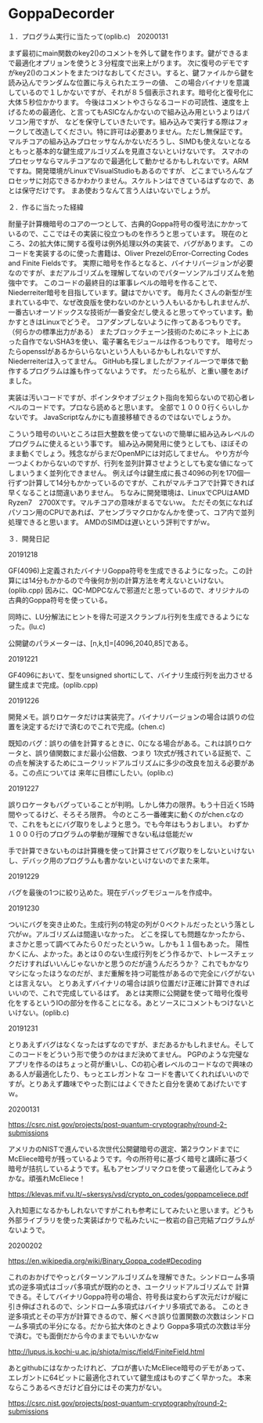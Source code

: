 # GoppaDecorder

１．プログラム実行に当たって(oplib.c)　20200131

まず最初にmain関数のkey2()のコメントを外して鍵を作ります。鍵ができるまで最適化オプリョンを使うと３分程度で出来上がります。
次に復号のデモですがkey2()のコメントをまたつけなおしてください。すると、鍵ファイルから鍵を読み込んでランダムな位置に与えられたエラーの値、
この場合バイナリを意識しているので１しかないですが、それが８５個表示されます。暗号化と復号化に大体５秒位かかります。
今後はコメントやさらなるコードの可読性、速度を上げるための最適化、と言ってもASICなんかないので組み込み用というよりはパソコン用ですが、
などを保守していきたいです。組み込みで実行する際はフォークして改造してください。特に許可は必要ありません。ただし無保証です。
マルチコアの組み込みプロセッサなんかないだろうし、SIMDも使えないとなるともっと基本的な鍵生成アルゴリズムを見直さないといけないです。
スマホのプロセッサならマルチコアなので最適化して動かせるかもしれないです。ARMですね。開発環境がLinuxでVisualStudioもあるのですが、
どこまでいろんなプロセッサに対応できるかわかりません。スケルトンはできているはずなので、あとは保守だけです。
まあ使おうなんて言う人はいないでしょうが。

２．作るに当たった経緯

耐量子計算機暗号のコアの一つとして、古典的Goppa符号の復号法にかかっているので、ここではその実装に役立つものを作ろうと思っています。
現在のところ、2の拡大体に関する復号は例外処理以外の実装で、バグがあります。
このコードを実装するのに使った書籍は、Oliver PrezelのError-Correcting Codes and Finite Fieldsです。
実際に暗号を作るとなると、バイナリバージョンが必要なのですが、まだアルゴリズムを理解してないのでパターソンアルゴリズムを勉強中です。
このコードの最終目的は軍事レベルの暗号を作ることで、Niederreiter暗号を目指しています。鍵はでかいです。
毎月たくさんの新型が生まれている中で、なぜ改良版を使わないのかという人もいるかもしれませんが、
一番古いオーソドックスな技術が一番安全だし使えると思ってやっています。動かすときはLinuxでどうぞ。
コアダンプしないように作ってあるつもりです。（何らかの標準出力がある）
またブロックチェーン技術のためにネット上にあった自作でないSHA3を使い、電子署名モジュールは作るつもりです。
暗号だったらopensslがあるからいらないという人もいるかもしれないですが、Niederreiterは入ってません。
GitHubも探しましたがファイル一つで単体で動作するプログラムは誰も作ってないようです。
だったら私が、と重い腰をあげました。

実装は汚いコードですが、ポインタやオブジェクト指向を知らないので初心者レベルのコードです。プロなら読めると思います。
全部で１０００行くらいしかないです。
JavaScriptなんかにも直接移植できるのではないでしょうか。

こういう暗号のいいところは巨大整数を使ってないので簡単に組み込みレベルのプログラムに使えるという事です。
組み込み開発用に使うとしても、ほぼそのまま動くでしょう。残念ながらまだOpenMPには対応してません。
やり方が今一つよくわからないのですが、行列を並列計算させようとしても変な値になってしまいうまく並列化できません。
例えば今は鍵生成に長さ4096の列を170個一行ずつ計算して14分もかかっているのですが、これがマルチコアで計算できれば早くなることは間違いありません。
ちなみに開発環境は、LinuxでCPUはAMD　Ryzen7　2700Xです。マルチコアの意味がまるでないｗ。
ただその気になればパソコン用のCPUであれば、アセンブラマクロかなんかを使って、コア内で並列処理できると思います。
AMDのSIMDは遅いという評判ですがｗ。

３．開発日記

20191218

GF(4096)上定義されたバイナリGoppa符号を生成できるようになった。この計算には14分もかかるので今後何か別の計算方法を考えないといけない。(oplib.cpp)
因みに、QC-MDPCなんで邪道だと思っているので、オリジナルの古典的Goppa符号を使っている。

同時に、LU分解法にヒントを得た可逆スクランブル行列を生成できるようになった。(lu.c)

公開鍵のパラメーターは、[n,k,t]=[4096,2040,85]である。

20191221

GF4096において、型をunsigned shortにして、バイナリ生成行列を出力させる鍵生成まで完成。(oplib.cpp)

20191226

開発メモ。誤りロケータだけは実装完了。バイナリバージョンの場合は誤りの位置を決定するだけで済むのでこれで完成。(chen.c)

既知のバグ：誤りの値を計算するときに、0になる場合がある。これは誤りロケータと、誤り値関数にまだ最小公倍数、つまり
1次式が残されている証拠で、この点を解決するためにユークリッドアルゴリズムに多少の改良を加える必要がある。この点については
来年に目標にしたい。(oplib.c)

20191227

誤りロケータもバグっていることが判明。しかし体力の限界。もう十日近く15時間やってるけど、そろそろ限界。
今のところ一番確実に動くのがchen.cなので、これをもとにバグ取りをしようと思う。でも今年はもうおしまい。
わずか１０００行のプログラムの挙動が理解できない私は低能だｗ

手で計算できないものは計算機を使って計算させてバグ取りをしないといけないし、デバック用のプログラムも書かないといけないのでまた来年。

20191229

バグを最後の1つに絞り込めた。現在デバッグモジュールを作成中。

20191230

ついにバグを突き止めた。生成行列の特定の列が０ベクトルだったという落とし穴がｗ。アルゴリズムは間違いなかった。
どこを探しても問題なかったから、まさかと思って調べてみたら０だったというｗ。しかも１１個もあった。
陽性かくにん、よかった。あとは０のない生成行列をどう作るかで、トレースチェックだけすればいいんじゃないかと思うのだが違うんだろうか？
これでもかなりマシになったほうなのだが、まだ重解を持つ可能性があるので完全にバグがないとは言えない。
とりあえずバイナリの場合は誤り位置だけ正確に計算できればいいので、これで完成しているはず。
あとは実際に公開鍵を使って暗号化復号化をするというIOの部分を作ることになる。あとソースにコメントもつけないといけない。(oplib.c)

20191231

とりあえずバグはなくなったはずなのですが、まだあるかもしれません。そしてこのコードをどういう形で使うのかはまだ決めてません。
PGPのような完璧なアプリを作るのはちょっと荷が重いし、Cの初心者レベルのコードなので興味のある人が最適化したり、もっとエレガントな
コードを書いてくれればいいのですが。とりあえず趣味でやった割にはよくできたと自分を褒めてあげたいですｗ。

20200131

https://csrc.nist.gov/projects/post-quantum-cryptography/round-2-submissions

アメリカのNISTで進んでいる次世代公開鍵暗号の選定、第2ラウンドまでにMcEliece暗号が残っているようです。今の所符号に基づく暗号と講師に基づく暗号が拮抗しているようです。私もアセンブリマクロを使って最適化してみようかな。頑張れMcEliece！

https://klevas.mif.vu.lt/~skersys/vsd/crypto_on_codes/goppamceliece.pdf

入れ知恵になるかもしれないですがこれも参考にしてみたいと思います。どうも外部ライブラリを使った実装ばかりで私みたいに一枚岩の自己完結プログラムがないようで。

20200202

https://en.wikipedia.org/wiki/Binary_Goppa_code#Decoding

これのおかげでやっとパターソンアルゴリズムを理解できた。シンドローム多項式の逆多項式はゴッパ多項式が既約のとき、ユークリッドアルゴリズムで
計算できる。そしてバイナリGoppa符号の場合、符号長は変わらず次元だけが縦に引き伸ばされるので、シンドローム多項式はバイナリ多項式である。
このとき逆多項式とその平方が計算できるので、解くべき誤り位置関数の次数はシンドローム多項式の半分になる。だから拡大体のときより
Goppa多項式の次数は半分で済む。でも面倒だから今のままでもいいかなｗ

http://lupus.is.kochi-u.ac.jp/shiota/misc/field/FiniteField.html

あとgithubにはなかったけれど、プロが書いたMcEliece暗号のデモがあって、エレガントに64ビットに最適化されていて鍵生成はものすごく早かった。
本来ならこうあるべきだけど自分にはその実力がない。

https://csrc.nist.gov/projects/post-quantum-cryptography/round-2-submissions


